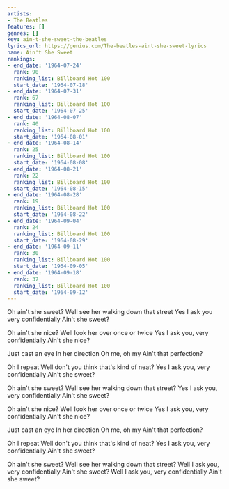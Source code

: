 ```yaml
---
artists:
- The Beatles
features: []
genres: []
key: ain-t-she-sweet-the-beatles
lyrics_url: https://genius.com/The-beatles-aint-she-sweet-lyrics
name: Ain't She Sweet
rankings:
- end_date: '1964-07-24'
  rank: 90
  ranking_list: Billboard Hot 100
  start_date: '1964-07-18'
- end_date: '1964-07-31'
  rank: 67
  ranking_list: Billboard Hot 100
  start_date: '1964-07-25'
- end_date: '1964-08-07'
  rank: 40
  ranking_list: Billboard Hot 100
  start_date: '1964-08-01'
- end_date: '1964-08-14'
  rank: 25
  ranking_list: Billboard Hot 100
  start_date: '1964-08-08'
- end_date: '1964-08-21'
  rank: 22
  ranking_list: Billboard Hot 100
  start_date: '1964-08-15'
- end_date: '1964-08-28'
  rank: 19
  ranking_list: Billboard Hot 100
  start_date: '1964-08-22'
- end_date: '1964-09-04'
  rank: 24
  ranking_list: Billboard Hot 100
  start_date: '1964-08-29'
- end_date: '1964-09-11'
  rank: 30
  ranking_list: Billboard Hot 100
  start_date: '1964-09-05'
- end_date: '1964-09-18'
  rank: 37
  ranking_list: Billboard Hot 100
  start_date: '1964-09-12'
---
```

Oh ain't she sweet?
Well see her walking down that street
Yes I ask you very confidentially
Ain't she sweet?


Oh ain't she nice?
Well look her over once or twice
Yes I ask you, very confidentially
Ain't she nice?


Just cast an eye
In her direction
Oh me, oh my
Ain't that perfection?


Oh I repeat
Well don't you think that's kind of neat?
Yes I ask you, very confidentially
Ain't she sweet?


Oh ain't she sweet?
Well see her walking down that street?
Yes I ask you, very confidentially
Ain't she sweet?


Oh ain't she nice?
Well look her over once or twice
Yes I ask you, very confidentially
Ain't she nice?


Just cast an eye
In her direction
Oh me, oh my
Ain't that perfection?


Oh I repeat
Well don't you think that's kind of neat?
Yes I ask you, very confidentially
Ain't she sweet?


Oh ain't she sweet?
Well see her walking down that street?
Well I ask you, very confidentially
Ain't she sweet?
Well I ask you, very confidentially
Ain't she sweet?
